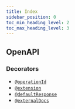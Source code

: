 ```yaml
---
title: Index
sidebar_position: 0
toc_min_heading_level: 2
toc_max_heading_level: 3
---
```


## OpenAPI

### Decorators

- [`@operationId`](./decorators.md#@OpenAPI.operationId)
- [`@extension`](./decorators.md#@OpenAPI.extension)
- [`@defaultResponse`](./decorators.md#@OpenAPI.defaultResponse)
- [`@externalDocs`](./decorators.md#@OpenAPI.externalDocs)
